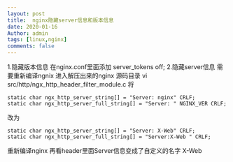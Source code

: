 ```yaml
---
layout: post
title:  nginx隐藏server信息和版本信息
date: 2020-01-16
Author: admin
tags: [linux,nginx]
comments: false
---
```

1.隐藏版本信息
在nginx.conf里面添加
server_tokens off;
2.隐藏server信息
需要重新编译ngnix
进入解压出来的nginx 源码目录
vi src/http/ngx_http_header_filter_module.c
将
```
static char ngx_http_server_string[] = "Server: nginx" CRLF;
static char ngx_http_server_full_string[] = "Server: " NGINX_VER CRLF;
```
改为
```
static char ngx_http_server_string[] = "Server: X-Web" CRLF;
static char ngx_http_server_full_string[] = "Server:X-Web " CRLF;
```
重新编译nginx
再看header里面Server信息变成了自定义的名字 X-Web

